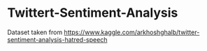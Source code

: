 # Twittert-Sentiment-Analysis
Dataset taken from https://www.kaggle.com/arkhoshghalb/twitter-sentiment-analysis-hatred-speech
